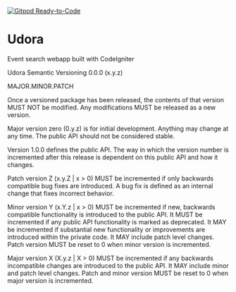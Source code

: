 [![Gitpod Ready-to-Code](https://img.shields.io/badge/Gitpod-Ready--to--Code-blue?logo=gitpod)](https://gitpod.io/#https://github.com/aboyington/udora) 

# Udora
Event search webapp built with CodeIgniter

Udora Semantic Versioning 0.0.0 (x.y.z)

MAJOR.MINOR.PATCH
 
Once a versioned package has been released, the contents of that version MUST NOT be modified. Any modifications MUST be released as a new version.

Major version zero (0.y.z) is for initial development. Anything may change at any time. The public API should not be considered stable.

Version 1.0.0 defines the public API. The way in which the version number is incremented after this release is dependent on this public API and how it changes.

Patch version Z (x.y.Z | x > 0) MUST be incremented if only backwards compatible bug fixes are introduced. A bug fix is defined as an internal change that fixes incorrect behavior.

Minor version Y (x.Y.z | x > 0) MUST be incremented if new, backwards compatible functionality is introduced to the public API. It MUST be incremented if any public API functionality is marked as deprecated. It MAY be incremented if substantial new functionality or improvements are introduced within the private code. It MAY include patch level changes. Patch version MUST be reset to 0 when minor version is incremented.

Major version X (X.y.z | X > 0) MUST be incremented if any backwards incompatible changes are introduced to the public API. It MAY include minor and patch level changes. Patch and minor version MUST be reset to 0 when major version is incremented.
